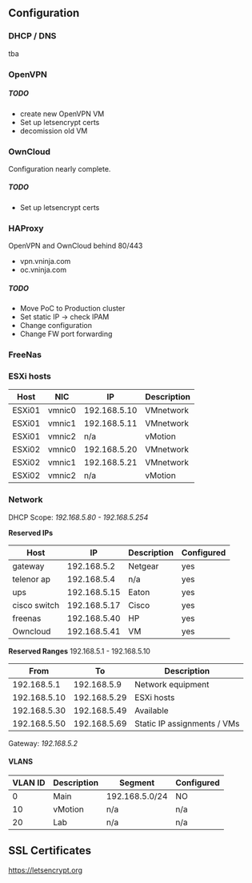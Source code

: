 ## Configuration

### DHCP / DNS
tba

### OpenVPN
##### TODO
- create new OpenVPN VM
- Set up letsencrypt certs
- decomission old VM

### OwnCloud
Configuration nearly complete.
##### TODO
- Set up letsencrypt certs

### HAProxy
OpenVPN and OwnCloud behind 80/443
- vpn.vninja.com
- oc.vninja.com

##### TODO
- Move PoC to Production cluster
- Set static IP -> check IPAM
- Change configuration
- Change FW port forwarding

### FreeNas
### ESXi hosts

|Host|NIC|IP|Description|
|---|---|---|---|
|ESXi01   |vmnic0|192.168.5.10|VMnetwork|
|ESXi01   |vmnic1|192.168.5.11|VMnetwork|
|ESXi01   |vmnic2|n/a|vMotion|
|ESXi02   |vmnic0|192.168.5.20|VMnetwork|
|ESXi02   |vmnic1|192.168.5.21|VMnetwork|
|ESXi02   |vmnic2|n/a|vMotion|

### Network
DHCP Scope: _192.168.5.80 - 192.168.5.254_

**Reserved IPs**

|Host|IP|Description|Configured|
|---|---|---|---|
|gateway|192.168.5.2|Netgear|yes|
|telenor ap|192.168.5.4|n/a|yes|
|ups|192.168.5.15|Eaton|yes|
|cisco switch|192.168.5.17|Cisco|yes|
|freenas|192.168.5.40|HP|yes|
|Owncloud|192.168.5.41|VM|yes|


**Reserved Ranges**
192.168.5.1 - 192.168.5.10

|From|To|Description|
|---|---|---|
|192.168.5.1|192.168.5.9|Network equipment|
|192.168.5.10|192.168.5.29|ESXi hosts|
|192.168.5.30|192.168.5.49|Available|
|192.168.5.50|192.168.5.69|Static IP assignments / VMs|



Gateway: _192.168.5.2_
#### VLANS

|VLAN ID|Description|Segment|Configured|
|---|---|---|---|
|0   |Main|192.168.5.0/24   |NO   |
|10   |vMotion|n/a   |n/a   |
|20   |Lab|n/a   |n/a   |

## SSL Certificates
https://letsencrypt.org
